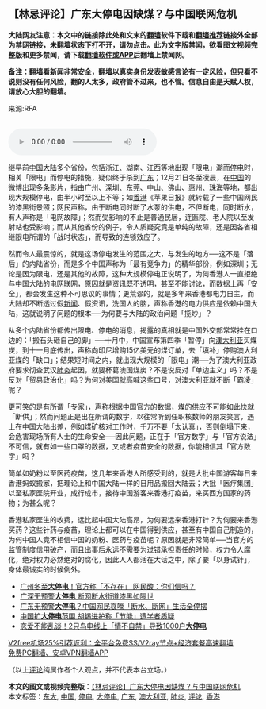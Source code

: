  <h2>【林忌评论】广东大停电因缺煤？与中国联网危机</h2> <p class="notice"><b>大陆网友注意：本文中的链接除此处和文末的<a href="https://github.com/bannedbook/fanqiang" >翻墙</a>软件下载和<a href="https://github.com/killgcd/justmysocks/blob/master/README.md">翻墙推荐</a>链接外全部为禁网链接，未翻墙状态下打不开，请勿点击。此为文字版禁闻，欲看图文视频完整版和更多禁闻，请下载<a href="https://github.com/bannedbook/fanqiang">翻墙软件或APP</a>后翻墙上禁闻网。</p><p>备注：翻墙看新闻非常安全，翻墙以真实身份发表敏感言论有一定风险，但只看不说则没有任何风险，翻的人太多，政府管不过来，也不管。信息自由是天赋人权，请放心大胆的翻墙。</b></p>  <div class="entry"> <p>来源:RFA</p> <p><br /> <audio controls="controls" preload="metadata" src="https://www.rfa.org/cantonese/commentaries/kl/com-12212020103651.html/@@stream" type="audio/mpeg"><br /> </audio></p>  <p>继早前<span class='wp_keywordlink_affiliate'><a href="https://www.bannedbook.org/" title="中国" target="_blank">中国</a></span><span class='wp_keywordlink_affiliate'><a href="https://www.bannedbook.org/" title="大陆" target="_blank">大陆</a></span>多个省份，包括浙江、湖南、江西等地出现「限电」潮而<a href="https://www.bannedbook.org/bnews/tag/%E5%81%9C%E7%94%B5/" class="st_tag internal_tag" rel="tag" title="标签 停电 下的日志">停电</a>时，相关「限电」而停电的措施，疑似终于杀到<a href="https://www.bannedbook.org/bnews/tag/%e5%b9%bf%e4%b8%9c/" class="st_tag internal_tag" rel="tag" title="标签 广东 下的日志">广东</a>；12月21日冬至凌晨，在<a href="https://www.bannedbook.org/bnews/tag/%E4%B8%AD%E5%9B%BD/" class="st_tag internal_tag" rel="tag" title="标签 中国 下的日志">中国</a>的微博出现多条影片，指由广州、深圳、东莞、中山、佛山、惠州、珠海等地，都出现大规模停电，由半小时至以上不等；如<a href="https://www.bannedbook.org/bnews/tag/%e9%a6%99%e6%b8%af/" class="st_tag internal_tag" rel="tag" title="标签 香港 下的日志">香港</a>《苹果日报》就转载了一些中国网民的漆黑街景照；网民声称，由于断电同时断了水泵的供电，不但断电，同时断水，有人声称是「电网故障」；然而受影响的不止是普通民居，连医院、老人院以至发射站也受影响；而从其他省份的例子，令人质疑究竟是单纯的故障，还是因各省相继限电所谓的「战时状态」，而导致的连锁效应了。</p> <p>然而令人最震惊的，就是这场停电发生的范围之大，与发生的地方──这不是「落后」的内陆省份，而是多个中国声称为「最有竞争力」的精华部份，例如深圳；无论是因为限电，还是其他的故障，这种大规模停电正说明了，为何香港人一直拒绝与中国大陆的电网联网，原因就是资讯既不透明，甚至不能讨论，而数据上再「安全」，都会发生这种不可思议的事情；更荒谬的，就是多年来香港都电力自主，而大陆却不断透过假<span class='wp_keywordlink_affiliate'><a href="https://www.bannedbook.org/" title="新闻">新闻</a></span>、假资讯，洗国人的脑，声称香港的电力供应是依赖中国大陆，这就说明了问题的根本──为何要与大陆的政治问题「揽炒」？</p>  <p>从多个内陆省份都传出限电、停电的消息，揭露的真相就是中国外交部常常挂在口边的：「搬石头砸自己的脚」──十月中，中国宣布第四季「暂停」向<a href="https://www.bannedbook.org/bnews/tag/%e6%be%b3%e5%a4%a7%e5%88%a9%e4%ba%9a/" class="st_tag internal_tag" rel="tag" title="标签 澳大利亚 下的日志">澳大利亚</a>买煤炭，到十一月底传出，声称向印尼增购15亿美元的煤订单，去「填补」停购澳大利亚煤的「缺口」；结果短时间之内，就出现大规模的「限电」潮──为了澳大利亚政府要求彻查武汉<a href="https://www.bannedbook.org/bnews/tag/%e8%82%ba%e7%82%8e/" class="st_tag internal_tag" rel="tag" title="标签 肺炎 下的日志">肺炎</a>起因，就要杯葛澳国煤炭？不是说反对「单边主义」吗？不是反对「贸易政治化」吗？为何对美国就高喊这些口号，对澳大利亚就不断「霸凌」呢？</p> <p>更可笑的是有所谓「专家」，声称根据中国官方的数据，煤的供应不可能如此快就「断供」；然而问题正是出在所谓的数字，以往常听到任职核数师的朋友笑言，遇上在中国大陆出差，例如煤矿核对工作时，千万不要「太认真」，否则倒塌下来，会危害现场所有人士的生命安全──因此问题，正在于「官方数字」与「官方说法」不可信，就有如一些口罩的数据，又或者疫苗安全的数据，你能相信其「官方数字」吗？</p>  <p>简单如奶粉以至医药疫苗，这几年来香港人所感受到的，就是大批中国游客每日来香港蚂蚁搬家，把理论上和中国大陆一样的日用品搬回大陆去；大批「医疗集团」以至私家医院开业，成行成市，接待中国游客来香港打疫苗，来买西方国家的药物；为甚么呢？</p> <p>香港私家医生的收费，远比起中国大陆高昂，为何要远来香港打针？为何要来香港买药？这些针药与疫苗，理论上都可以在中国得到供应，甚至有中国自己制造的，为何中国人竟不相信中国的奶粉、医药与疫苗呢？原因就是非常简单──当官方的监管制度信用破产，而且出事后永远不需要为过错承担责任的时候，权力令人腐化，绝对权力必然绝对的腐化，因此人人都活在大话之中，除了要「以身试针」，身体最诚实的时候例外。</p>  <ul class='op-related-articles' title='相关阅读'> <li><a href='https://www.bannedbook.org/bnews/cbnews/20201222/1452467.html' target='_blank'>广州冬至<b>大停电</b>！官方称「不存在」 网民酸：你们信吗？</a></li> <li><a href='https://www.bannedbook.org/bnews/headline/20201221/1452260.html' target='_blank'>广深无预警<b>大停电</b> 断网断水街道漆黑如隔世</a></li> <li><a href='https://www.bannedbook.org/bnews/cnnews/20201221/1451921.html' target='_blank'>广东无预警<b>大停电</b>？中国网民哀嚎「断水、断网」生活全停摆</a></li> <li><a href='https://www.bannedbook.org/bnews/headline/20201218/1450380.html' target='_blank'>中国扩<b>大停电</b>范围 胡锡进护称「节能」遭学者质疑</a></li> <li><a href='https://www.bannedbook.org/bnews/funmedia/20200410/1309708.html' target='_blank'>恋爱不能乱谈！2只鸟电线上「情不自禁」导致1000户<b>大停电</b></a></li> </ul> <p class="texttj"> <a href="https://github.com/bannedbook/fanqiang/wiki/V2ray%E6%9C%BA%E5%9C%BA" target="_blank">V2free机场25%引荐返利：全平台免费SS/V2ray节点+经济套餐高速翻墙</a><br/> <a href="https://github.com/bannedbook/fanqiang/wiki/%E7%A6%81%E9%97%BB%E7%BD%91%E5%AE%89%E5%8D%93%E7%BF%BB%E5%A2%99%E6%96%B0%E9%97%BBAPP" target="_blank">免费PC翻墙、安卓VPN翻墙APP</a></p><p>（以上<span class='wp_keywordlink_affiliate'><a href="https://www.bannedbook.org/bnews/comments/" title="新闻评论" target="_blank">评论</a></span>纯属作者个人观点，并不代表本台立场。）</p><a name='sharetosocial'></a>       <div><b>本文的图文或视频完整版</b>：<a href='https://www.bannedbook.org/bnews/comments/20201222/1452926.html'>【林忌评论】广东大停电因缺煤？与中国联网危机</a></div>  </div><!--END ENTRY--> <div class="postfooter"> <div>本文标签：<a href="https://www.bannedbook.org/bnews/tag/%E4%B8%9C%E5%A4%A7/" rel="tag">东大</a>, <a href="https://www.bannedbook.org/bnews/tag/%E4%B8%AD%E5%9B%BD/" rel="tag">中国</a>, <a href="https://www.bannedbook.org/bnews/tag/%E5%81%9C%E7%94%B5/" rel="tag">停电</a>, <a href="https://www.bannedbook.org/bnews/tag/%E5%A4%A7%E5%81%9C%E7%94%B5/" rel="tag">大停电</a>, <a href="https://www.bannedbook.org/bnews/tag/%e5%b9%bf%e4%b8%9c/" rel="tag">广东</a>, <a href="https://www.bannedbook.org/bnews/tag/%e6%be%b3%e5%a4%a7%e5%88%a9%e4%ba%9a/" rel="tag">澳大利亚</a>, <a href="https://www.bannedbook.org/bnews/tag/%e8%82%ba%e7%82%8e/" rel="tag">肺炎</a>, <a href="https://www.bannedbook.org/bnews/tag/%E8%AF%84%E8%AE%BA/" rel="tag">评论</a>, <a href="https://www.bannedbook.org/bnews/tag/%e9%a6%99%e6%b8%af/" rel="tag">香港</a></div>  </div><!--END POSTFOOTER--> 